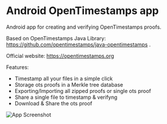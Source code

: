 # Android OpenTimestamps app
Android app for creating and verifying OpenTimestamps proofs. 

Based on OpenTimestamps Java Library: https://github.com/opentimestamps/java-opentimestamps .

Official website: https://opentimestamps.org


Features:
* Timestamp all your files in a simple click
* Storage ots proofs in a Merkle tree database
* Exporting/Importing all zipped proofs or single ots proof
* Share a single file to timestamp & verifyng
* Download & Share the ots proof

![App Screenshot](https://raw.githubusercontent.com/lvaccaro/AndroidOpenTimestamps/master/Screenshot.png)
